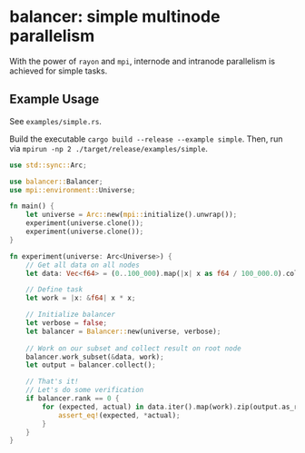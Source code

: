 # balancer: simple multinode parallelism

With the power of `rayon` and `mpi`, internode and intranode parallelism is achieved for simple tasks.

## Example Usage
See `examples/simple.rs`.

Build the executable `cargo build --release --example simple`. Then, run via `mpirun -np 2 ./target/release/examples/simple`.
```rust
use std::sync::Arc;

use balancer::Balancer;
use mpi::environment::Universe;

fn main() {
    let universe = Arc::new(mpi::initialize().unwrap());
    experiment(universe.clone());
    experiment(universe.clone());
}

fn experiment(universe: Arc<Universe>) {
    // Get all data on all nodes
    let data: Vec<f64> = (0..100_000).map(|x| x as f64 / 100_000.0).collect();

    // Define task
    let work = |x: &f64| x * x;

    // Initialize balancer
    let verbose = false;
    let balancer = Balancer::new(universe, verbose);
    
    // Work on our subset and collect result on root node
    balancer.work_subset(&data, work);
    let output = balancer.collect();

    // That's it!
    // Let's do some verification
    if balancer.rank == 0 {
        for (expected, actual) in data.iter().map(work).zip(output.as_ref().unwrap()) {
            assert_eq!(expected, *actual);
        }
    }
}
```
